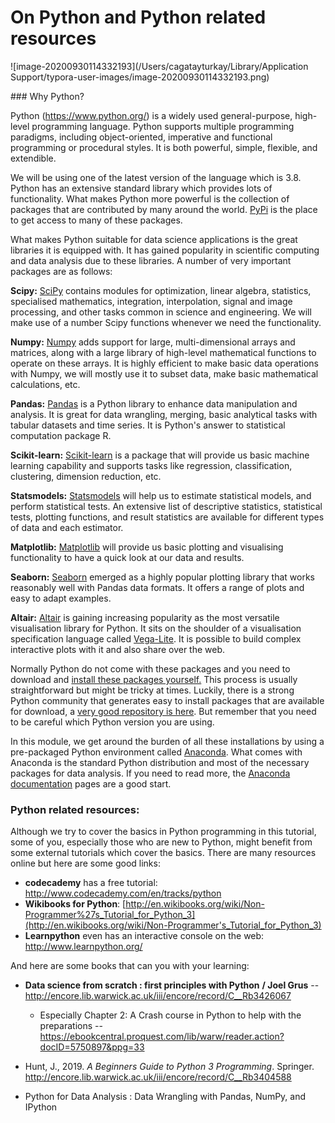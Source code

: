 # On Python and Python related resources

![image-20200930114332193](/Users/cagatayturkay/Library/Application Support/typora-user-images/image-20200930114332193.png)

### Why Python?

Python (https://www.python.org/) is a widely used general-purpose, high-level programming language.  Python supports multiple programming paradigms, including  object-oriented, imperative and functional programming or procedural  styles. It is both powerful, simple, flexible, and extendible.

We will be using one of the latest version of the language which is  3.8. Python has an extensive standard library which provides lots of  functionality. What makes Python more powerful is the collection of  packages that are contributed by many around the world. [PyPi](https://pypi.python.org/pypi) is the place to get access to many of these packages.

What makes Python suitable for data science applications is the great libraries it is equipped with. It has gained popularity in scientific  computing and data analysis due to these libraries. A number of very  important packages are as follows:

**Scipy:** [SciPy](http://scipy.org/) contains modules for optimization, linear algebra, statistics,  specialised mathematics, integration, interpolation, signal and image  processing, and other tasks common in science and engineering. We will  make use of a number Scipy functions whenever we need the functionality.

**Numpy:** [Numpy](http://www.numpy.org/) adds support for large, multi-dimensional arrays and matrices, along  with a large library of high-level mathematical functions to operate on  these arrays. It is highly efficient to make basic data operations with  Numpy, we will mostly use it to subset data, make basic mathematical  calculations, etc.

**Pandas:** [Pandas](http://pandas.pydata.org/) is a Python library to enhance data manipulation and analysis. It is  great for data wrangling, merging, basic analytical tasks with tabular  datasets and time series. It is Python's answer to statistical  computation package R.

**Scikit-learn:** [Scikit-learn](http://scikit-learn.org/stable/) is a package that will provide us basic machine learning capability and supports tasks like regression, classification, clustering, dimension  reduction, etc.

**Statsmodels:** [Statsmodels](http://statsmodels.sourceforge.net/) will help us to estimate statistical models, and perform statistical  tests. An extensive list of descriptive statistics, statistical tests,  plotting functions, and result statistics are available for different  types of data and each estimator.

**Matplotlib:** [Matplotlib](http://matplotlib.org/) will provide us basic plotting and visualising functionality to have a quick look at our data and results.

**Seaborn:** [Seaborn](https://seaborn.pydata.org/) emerged as a highly popular plotting library that works reasonably well with Pandas data formats. It offers a range of plots and easy to adapt examples.

**Altair:** [Altair](https://altair-viz.github.io/index.html) is gaining increasing popularity as the most versatile visualisation library for Python. It sits on the shoulder of a visualisation specification language called [Vega-Lite](http://vega.github.io/vega-lite/). It is possible to build complex interactive plots with it and also share over the web.

Normally Python do not come with these packages and you need to download and [install these packages yourself.](https://docs.python.org/3.4/install/) This process is usually straightforward but might be tricky at times.  Luckily, there is a strong Python community that generates easy to  install packages that are available for download, a [very good repository is here](http://www.lfd.uci.edu/~gohlke/pythonlibs/). But remember that you need to be careful which Python version you are using.

In this module, we get around the burden of all these installations by using a pre-packaged Python environment called [Anaconda](https://www.anaconda.com/download/). What comes with Anaconda is the standard Python distribution and most  of the necessary packages for data analysis. If you need to read more,  the [Anaconda documentation](https://docs.continuum.io/anaconda/) pages are a good start.

### Python related resources:

Although we try to cover the basics in Python programming in this  tutorial, some of you, especially those who are new to Python, might  benefit from some external tutorials which cover the basics. There are  many resources online but here are some good links:

- **codecademy** has a free tutorial: http://www.codecademy.com/en/tracks/python
- **Wikibooks for Python**: [http://en.wikibooks.org/wiki/Non-Programmer%27s_Tutorial_for_Python_3](http://en.wikibooks.org/wiki/Non-Programmer's_Tutorial_for_Python_3)
- **Learnpython** even has an interactive console on the web: http://www.learnpython.org/

And here are some books that can you with your learning:

- **Data science from scratch : first principles with Python** **/ Joel Grus** -- http://encore.lib.warwick.ac.uk/iii/encore/record/C__Rb3426067
  - Especially Chapter 2: A Crash course in Python to help with the preparations -- https://ebookcentral.proquest.com/lib/warw/reader.action?docID=5750897&ppg=33

- Hunt, J., 2019. *A Beginners Guide to Python 3 Programming*. Springer. http://encore.lib.warwick.ac.uk/iii/encore/record/C__Rb3404588

- Python for Data Analysis : Data Wrangling with Pandas, NumPy, and IPython

